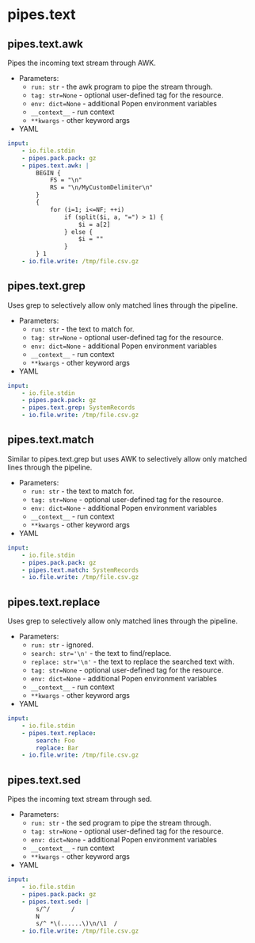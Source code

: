 # pipes.text

## pipes.text.awk

Pipes the incoming text stream through AWK.

* Parameters:
    * `run: str` - the awk program to pipe the stream through.
    * `tag: str=None` - optional user-defined tag for the resource.
    * `env: dict=None` - additional Popen environment variables
    * `__context__` - run context
    * `**kwargs` - other keyword args
* YAML

```yaml
input:
    - io.file.stdin
    - pipes.pack.pack: gz
    - pipes.text.awk: |
        BEGIN {
            FS = "\n"
            RS = "\n/MyCustomDelimiter\n"
        }
        {
            for (i=1; i<=NF; ++i)
                if (split($i, a, "=") > 1) {
                    $i = a[2]
                } else {
                    $i = ""
                }
        } 1
    - io.file.write: /tmp/file.csv.gz
```

## pipes.text.grep

Uses grep to selectively allow only matched lines through the pipeline.

* Parameters:
    * `run: str` - the text to match for.
    * `tag: str=None` - optional user-defined tag for the resource.
    * `env: dict=None` - additional Popen environment variables
    * `__context__` - run context
    * `**kwargs` - other keyword args
* YAML

```yaml
input:
    - io.file.stdin
    - pipes.pack.pack: gz
    - pipes.text.grep: SystemRecords
    - io.file.write: /tmp/file.csv.gz
```

## pipes.text.match

Similar to pipes.text.grep but uses AWK to selectively allow only matched lines 
through the pipeline.

* Parameters:
    * `run: str` - the text to match for.
    * `tag: str=None` - optional user-defined tag for the resource.
    * `env: dict=None` - additional Popen environment variables
    * `__context__` - run context
    * `**kwargs` - other keyword args
* YAML

```yaml
input:
    - io.file.stdin
    - pipes.pack.pack: gz
    - pipes.text.match: SystemRecords
    - io.file.write: /tmp/file.csv.gz
```

## pipes.text.replace

Uses grep to selectively allow only matched lines through the pipeline.

* Parameters:
    * `run: str` - ignored.
    * `search: str='\n'` - the text to find/replace.
    * `replace: str='\n'` - the text to replace the searched text with.
    * `tag: str=None` - optional user-defined tag for the resource.
    * `env: dict=None` - additional Popen environment variables
    * `__context__` - run context
    * `**kwargs` - other keyword args
* YAML

```yaml
input:
    - io.file.stdin
    - pipes.text.replace:
        search: Foo 
        replace: Bar
    - io.file.write: /tmp/file.csv.gz
```

## pipes.text.sed

Pipes the incoming text stream through sed.

* Parameters:
    * `run: str` - the sed program to pipe the stream through.
    * `tag: str=None` - optional user-defined tag for the resource.
    * `env: dict=None` - additional Popen environment variables
    * `__context__` - run context
    * `**kwargs` - other keyword args
* YAML

```yaml
input:
    - io.file.stdin
    - pipes.pack.pack: gz
    - pipes.text.sed: |
        s/^/      /
        N
        s/^ *\(......\)\n/\1  /
    - io.file.write: /tmp/file.csv.gz
```
